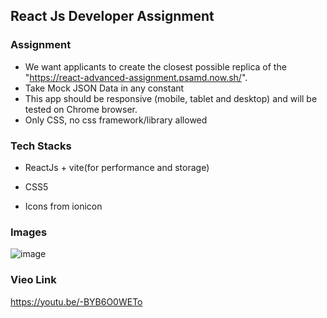 ## React Js Developer Assignment

### Assignment

- We want applicants to create the closest possible replica of the "https://react-advanced-assignment.psamd.now.sh/".
- Take Mock JSON Data in any constant
- This app should be responsive (mobile, tablet and desktop) and will be tested on  Chrome browser.
- Only CSS, no css framework/library allowed

### Tech Stacks

- ReactJs + vite(for performance and storage)

- CSS5

- Icons from ionicon


### Images
![image](./public/result.png)

### Vieo Link

https://youtu.be/-BYB6O0WETo

